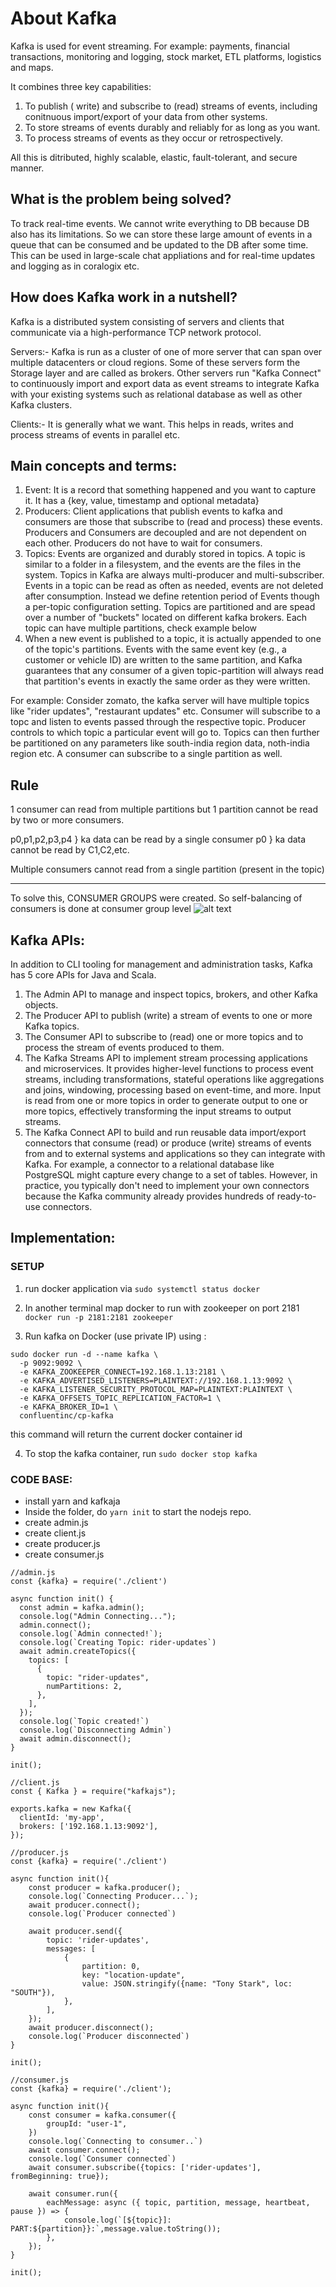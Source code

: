 # About Kafka
Kafka is used for event streaming. For example: payments, financial transactions, monitoring and logging, stock market, ETL platforms, logistics and maps.

It combines three key capabilities:
1. To publish ( write) and subscribe to (read) streams of events, including conitnuous import/export of your data from other systems.
2. To store streams of events durably and reliably for as long as you want.
3. To process streams of events as they occur or retrospectively.

All this is ditributed, highly scalable, elastic, fault-tolerant, and secure manner.

## What is the problem being solved?
To track real-time events. We cannot write everything to DB because DB also has its limitations. So we can store these large amount of events in a queue that can be consumed and be updated to the DB after some time. This can be used in large-scale chat appliations and for real-time updates and logging as in coralogix etc. 

## How does Kafka work in a nutshell?
Kafka is a distributed system consisting of servers and clients that communicate via a high-performance TCP network protocol. 

Servers:- Kafka is run as a cluster of one of more server that can span over multiple datacenters or cloud regions. Some of these servers form the Storage layer and are called as brokers. Other servers run "Kafka Connect" to continuously import and export data as event streams to integrate Kafka with your existing systems such as relational database as well as other Kafka clusters. 

Clients:- It is generally what we want. This helps in reads, writes and process streams of events in parallel etc.

## Main concepts and terms:
1. Event: It is a record that something happened and you want to capture it. It has a {key, value, timestamp and optional metadata}
2. Producers: Client applications that publish events to kafka and consumers are those that subscribe to (read and process) these events. Producers and Consumers are decoupled and are not dependent on each other. Producers do not have to wait for consumers. 
3. Topics: Events are organized and durably stored in topics. A topic is similar to a folder in a filesystem, and the events are the files in the system. Topics in Kafka are always multi-producer and multi-subscriber. Events in a topic can be read as often as needed, events are not deleted after consumption. Instead we define retention period of Events though a per-topic configuration setting. Topics are partitioned and are spead over a number of "buckets" located on different kafka brokers. Each topic can have multiple partitions, check example below
4. When a new event is published to a topic, it is actually appended to one of the topic's partitions. Events with the same event key (e.g., a customer or vehicle ID) are written to the same partition, and Kafka guarantees that any consumer of a given topic-partition will always read that partition's events in exactly the same order as they were written.

For example: Consider zomato, the kafka server will have multiple topics like "rider updates", "restaurant updates" etc. Consumer will subscribe to a topc and listen to events passed through the respective topic. Producer controls to which topic a particular event will go to. Topics can then further be partitioned on any parameters like south-india region data, noth-india region etc. A consumer can subscribe to a single partition as well.

## Rule
1 consumer can read from multiple partitions but 1 partition cannot be read by two or more consumers. 

p0,p1,p2,p3,p4 } ka data can be read by a single consumer
p0 } ka data cannot be read by C1,C2,etc. 

Multiple consumers cannot read from a single partition (present in the topic)

---
To solve this, CONSUMER GROUPS were created.
So self-balancing of consumers is done at consumer group level
![alt text](image.png)

## Kafka APIs:
In addition to CLI tooling for management and administration tasks, Kafka has 5 core APIs for Java and Scala.
1. The Admin API to manage and inspect topics, brokers, and other Kafka objects.
2. The Producer API to publish (write) a stream of events to one or more Kafka topics.
3. The Consumer API to subscribe to (read) one or more topics and to process the stream of events produced to them.
4. The Kafka Streams API to implement stream processing applications and microservices. It provides higher-level functions to process event streams, including transformations, stateful operations like aggregations and joins, windowing, processing based on event-time, and more. Input is read from one or more topics in order to generate output to one or more topics, effectively transforming the input streams to output streams.
5. The Kafka Connect API to build and run reusable data import/export connectors that consume (read) or produce (write) streams of events from and to external systems and applications so they can integrate with Kafka. For example, a connector to a relational database like PostgreSQL might capture every change to a set of tables. However, in practice, you typically don't need to implement your own connectors because the Kafka community already provides hundreds of ready-to-use connectors.

## Implementation:
### SETUP

1. run docker application via ```sudo systemctl status docker```

2. In another terminal map docker to run with zookeeper on port 2181 ```docker run -p 2181:2181 zookeeper```

3. Run kafka on Docker (use private IP) using : 
```
sudo docker run -d --name kafka \
  -p 9092:9092 \
  -e KAFKA_ZOOKEEPER_CONNECT=192.168.1.13:2181 \
  -e KAFKA_ADVERTISED_LISTENERS=PLAINTEXT://192.168.1.13:9092 \
  -e KAFKA_LISTENER_SECURITY_PROTOCOL_MAP=PLAINTEXT:PLAINTEXT \
  -e KAFKA_OFFSETS_TOPIC_REPLICATION_FACTOR=1 \
  -e KAFKA_BROKER_ID=1 \
  confluentinc/cp-kafka
```
this command will return the current docker container id 

4. To stop the kafka container, run ```sudo docker stop kafka```

### CODE BASE:

* install yarn and kafkaja
* Inside the folder, do ```yarn init``` to start the nodejs repo.
* create admin.js 
* create client.js
* create producer.js
* create consumer.js

```
//admin.js
const {kafka} = require('./client')

async function init() {
  const admin = kafka.admin();
  console.log("Admin Connecting...");
  admin.connect();
  console.log(`Admin connected!`);
  console.log(`Creating Topic: rider-updates`)
  await admin.createTopics({
    topics: [
      {
        topic: "rider-updates",
        numPartitions: 2,
      },
    ],
  });
  console.log(`Topic created!`)
  console.log(`Disconnecting Admin`)
  await admin.disconnect();
}

init();
```

```
//client.js
const { Kafka } = require("kafkajs");

exports.kafka = new Kafka({
  clientId: 'my-app',
  brokers: ['192.168.1.13:9092'],
});
```

```
//producer.js
const {kafka} = require('./client')

async function init(){
    const producer = kafka.producer();
    console.log(`Connecting Producer...`);
    await producer.connect();
    console.log(`Producer connected`)

    await producer.send({
        topic: 'rider-updates',
        messages: [
            {
                partition: 0,
                key: "location-update",
                value: JSON.stringify({name: "Tony Stark", loc: "SOUTH"}),
            },
        ],
    });
    await producer.disconnect();
    console.log(`Producer disconnected`)
}

init();
```
```
//consumer.js
const {kafka} = require('./client');

async function init(){
    const consumer = kafka.consumer({
        groupId: "user-1",
    })
    console.log(`Connecting to consumer..`)
    await consumer.connect();
    console.log(`Consumer connected`)
    await consumer.subscribe({topics: ['rider-updates'], fromBeginning: true});

    await consumer.run({
        eachMessage: async ({ topic, partition, message, heartbeat, pause }) => {
            console.log(`[${topic}]: PART:${partition}}:`,message.value.toString());
        },
    });
}

init();
```